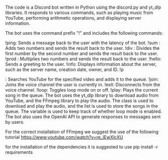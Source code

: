 The code is a Discord bot written in Python using the discord.py and yt_dlp libraries. It responds to various commands, such as playing music from YouTube, performing arithmetic operations, and displaying server information.

The bot uses the command prefix "!" and includes the following commands:

!ping: Sends a message back to the user with the latency of the bot.
!sum <numOne> <numTwo>: Adds two numbers and sends the result back to the user.
!div <numOne> <numTwo>: Divides the first number by the second number and sends the result back to the user.
!prod <numOne> <numTwo>: Multiplies two numbers and sends the result back to the user.
!hello: Sends a greeting to the user.
!info: Displays information about the server, such as the server name, creation date, owner, and ID.
!p <search>: Searches YouTube for the specified video and adds it to the queue.
!join: Joins the voice channel the user is currently in.
!exit: Disconnects from the voice channel.
!loop: Toggles loop mode on or off.
!play: Plays the current song in the queue.
The bot uses the yt_dlp library to download audio from YouTube, and the FFmpeg library to play the audio. The  class is used to download and play the audio, and the  list is used to store the songs in the queue. The  variable is used to keep track of whether loop mode is enabled. The bot also uses the OpenAI API to generate responses to messages sent by users.

For the correct installation of FFmpeg we suggest the use of the following tutorial 
https://www.youtube.com/watch?v=re_IEwXlcXU
  
for the installation of the dependencies it is suggested to use pip install -r requirements

